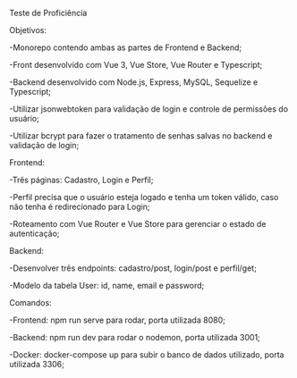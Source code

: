 Teste de Proficiência

Objetivos:

-Monorepo contendo ambas as partes de Frontend e Backend;

-Front desenvolvido com Vue 3, Vue Store, Vue Router e Typescript;

-Backend desenvolvido com Node.js, Express, MySQL, Sequelize e Typescript;

-Utilizar jsonwebtoken para validação de login e controle de permissões do usuário;

-Utilizar bcrypt para fazer o tratamento de senhas salvas no backend e validação de login;

Frontend:

-Três páginas: Cadastro, Login e Perfil;

-Perfil precisa que o usuário esteja logado e tenha um token válido, caso não tenha é redirecionado para Login;

-Roteamento com Vue Router e Vue Store para gerenciar o estado de autenticação;

Backend:

-Desenvolver três endpoints: cadastro/post, login/post e perfil/get;

-Modelo da tabela User: id, name, email e password;

Comandos:

-Frontend: npm run serve para rodar, porta utilizada 8080;

-Backend: npm run dev para rodar o nodemon, porta utilizada 3001;

-Docker: docker-compose up para subir o banco de dados utilizado, porta utilizada 3306;
